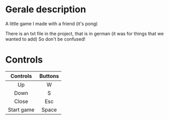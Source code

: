 # Gerale description
A little game I made with a friend (it's pong)

There is an txt file in the project, that is in german (it was for things that we wanted to add)
So don't be confused!

# Controls
|  Controls  | Buttons |
|:----------:|:-------:|
|     Up     |    W    |
|    Down    |    S    |
|    Close   |   Esc   |
| Start game |  Space  |
